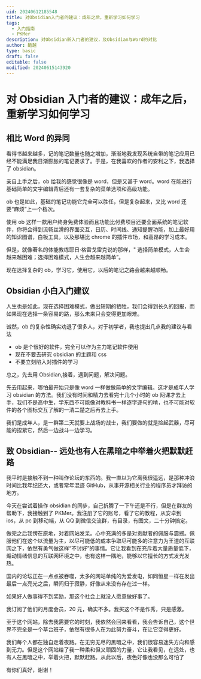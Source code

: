 ```yaml
---
uid: 20240612185548
title: 对Obsidian入门者的建议：成年之后，重新学习如何学习
tags:
  - 入门指南
  - PKMer
description: 对Obsidian新入门者的建议，及Obsidian与Word的对比
author: 酷越
type: basic
draft: false
editable: false
modified: 20240615143920
---
```


# 对 Obsidian 入门者的建议：成年之后，重新学习如何学习

## 相比 Word 的异同

看得书越来越多，记的笔记数量也随之增加，渐渐地我发现系统自带的笔记应用已经不能满足我日渐膨胀的笔记要求了。于是，在我喜欢的作者的安利之下，我选择了 obsidian。

亲自上手之后，ob 给我的感觉很像是 word，但是又甚于 word。word 在能进行基础简单的文字编辑背后还有一套复杂的菜单选项和高级功能。

ob 也是如此，基础的笔记功能它完全可以胜任，但是复杂起来，又比 word 还要“麻烦”上一个档次。

使用 ob 这样一款用户终身免费体验而且功能比付费项目还要全面系统的笔记软件，你将会得到流畅丝滑的界面交互，日历、时间线、通知提醒功能，加上最好用的知识图谱，白板工具，以及那堪比 chrome 的插件市场，和高昂的学习成本。

但是，就像著名的体能教练耶日·格雷戈雷克说的那样，" 选择简单模式，人生会越来越困难；选择困难模式，人生会越来越简单”。

现在选择复杂的 ob，学习它，使用它，以后的笔记之路会越来越顺畅。

## Obsidian 小白入门建议

人生也是如此，现在选择困难模式，做出短期的牺牲，我们会得到长久的回报，而如果现在选择一条容易的路，那么未来只会变得更加艰难。

诚然，ob 的复杂性确实劝退了很多人，对于初学者，我也提出几点我的建议与看法

- ob 是个很好的软件，完全可以作为主力笔记软件使用
- 现在不要去研究 obsidian 的主题和 css
- 不要立刻陷入对插件的学习

总之，先去用 Obsidian,接着，遇到问题，解决问题。

先去用起来，哪怕最开始只是像 word 一样做做简单的文字编辑。这才是成年人学习 obsidian 的方法。我们没有时间和精力去看完十几个小时的 ob 网课才去上手，我们不是高中生，学东西不可能像对教科书一样逐字逐句的啃，也不可能对软件的各个图标交互了解的一清二楚之后再去上手。

我们是成年人，是一群第二天就要上战场的战士，我们要做的就是捡起武器，尽可能的捏紧它，然后一边战斗一边学习。

## 致 Obsidian-- 远处也有人在黑暗之中举着火把默默赶路

我平时是接触不到一种叫作论坛的东西的。我一直以为它离我很遥远，是那种冲浪时间比我年纪还大，或者常年混迹 GitHub，从事开源相关行业的程序员才拜访的地方。

今天在尝试着操作 obsidian 的同步，自己折腾了一下午还是不行，但是在群友的帮助下，我接触到了 PKMer。我注册了它的账号，看了它的教程，从安卓到 ios，从 pc 到移动端，从 QQ 到微信交流群，有目录，有图文，二十分钟搞定。

做完之后我愣在原地，对着网站发呆。心中充满的多是对贡献者的佩服与震撼。佩服他们在这个以流量为主，以尽可能低的成本争取尽可能多的注意力为王道的互联网之下，依然有勇气做这样“不讨好”的事情。它让我看到在充斥着大量质量低下，煽动情绪信息的互联网环境之中，也有这样一隅地，能够以它擅长的方式发光发热。

国内的论坛正在一点点被吞噬，太多的网站单纯的为爱发电，如同恒星一样在发出最后一点亮光之后，瞬间归于寂静，好像从来没有存在过一样。

如果好人做事得不到奖励，那这个社会上就没人愿意做好事了。

我订阅了他们的月度会员，20 元，确实不多。我买这个不是作秀，只是感激。

至于这个网站，除去我需要它的时刻，我依然会回来看看，我会告诉自己，这个世界不完全是一个草台班子，依然有很多人在为此努力奋斗，在让它变得更好。

我们每个人都在独自走着夜路。在无穷无尽的黑暗之中，我们很容易迷失方向和感到无力。但是这个网站给了我一种柔和但又顽固的力量，它让我看见，在远处，也有人在黑暗之中，举着火把，默默赶路。从此以后，夜色好像也没那么可怕了

有你们真好，谢谢！
